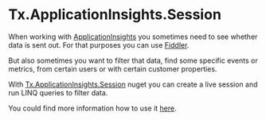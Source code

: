 # Tx.ApplicationInsights.Session

When working with [ApplicationInsights](http://azure.microsoft.com/en-us/services/application-insights/) you sometimes need to see whether data is sent out. For that purposes you can use [Fiddler](http://www.telerik.com/fiddler).

But also sometimes you want to filter that data, find some specific events or metrics, from certain users or with certain customer properties.

With [Tx.ApplicationInsights.Session](https://www.nuget.org/packages/Tx.ApplicationInsights.Session/) nuget you can create a live session and run LINQ queries to filter data.

You could find more information how to use it   [here](http://tuatan.github.io/blog/2015/04/14/linq-to-applicationinsights-live-sessions/).
